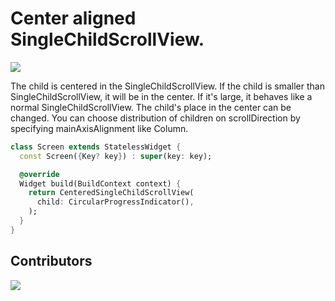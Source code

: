 # Center aligned SingleChildScrollView.

<a href="https://pub.dev/packages/centered_singlechildscrollview">
  <img src="https://img.shields.io/pub/v/centered_singlechildscrollview?color=blue" />
</a>

<br/>

<p>The child is centered in the SingleChildScrollView. If the child is smaller than
SingleChildScrollView, it will be in the center. If it's large, it behaves like a normal
SingleChildScrollView. The child's place in the center can be changed. You can choose distribution
of children on scrollDirection by specifying mainAxisAlignment like Column.</p>

```dart
class Screen extends StatelessWidget {
  const Screen({Key? key}) : super(key: key);

  @override
  Widget build(BuildContext context) {
    return CenteredSingleChildScrollView(
      child: CircularProgressIndicator(),
    );
  }
}
```

## Contributors

<a href="https://github.com/ilham-asgarli">
  <img src="https://contrib.rocks/image?repo=ilham-asgarli/centered_singlechildscrollview" />
</a>

